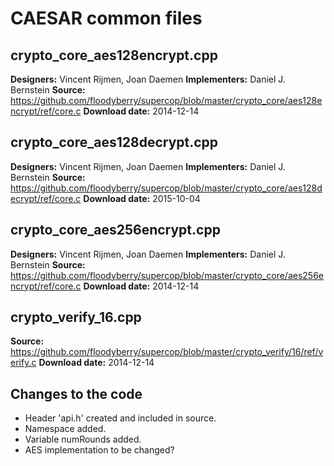 # CAESAR common files

## crypto_core_aes128encrypt.cpp

**Designers:** Vincent Rijmen, Joan Daemen
**Implementers:** Daniel J. Bernstein
**Source:** https://github.com/floodyberry/supercop/blob/master/crypto_core/aes128encrypt/ref/core.c
**Download date:** 2014-12-14

## crypto_core_aes128decrypt.cpp

**Designers:** Vincent Rijmen, Joan Daemen
**Implementers:** Daniel J. Bernstein
**Source:** https://github.com/floodyberry/supercop/blob/master/crypto_core/aes128decrypt/ref/core.c
**Download date:** 2015-10-04

## crypto_core_aes256encrypt.cpp

**Designers:** Vincent Rijmen, Joan Daemen
**Implementers:** Daniel J. Bernstein
**Source:** https://github.com/floodyberry/supercop/blob/master/crypto_core/aes256encrypt/ref/core.c
**Download date:** 2014-12-14

## crypto_verify_16.cpp

**Source:** https://github.com/floodyberry/supercop/blob/master/crypto_verify/16/ref/verify.c
**Download date:** 2014-12-14

## Changes to the code

* Header 'api.h' created and included in source.
* Namespace added.
* Variable numRounds added.
* AES implementation to be changed?
